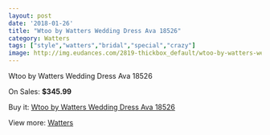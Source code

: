 ```yaml
---
layout: post
date: '2018-01-26'
title: "Wtoo by Watters Wedding Dress Ava 18526"
category: Watters
tags: ["style","watters","bridal","special","crazy"]
image: http://img.eudances.com/2819-thickbox_default/wtoo-by-watters-wedding-dress-ava-18526.jpg
---
```

Wtoo by Watters Wedding Dress Ava 18526

On Sales: **$345.99**
<a href="https://www.eudances.com/en/watters/963-wtoo-by-watters-wedding-dress-ava-18526.html"><amp-img layout="responsive" width="600" height="600" src="//img.eudances.com/2819-thickbox_default/wtoo-by-watters-wedding-dress-ava-18526.jpg" alt="Wtoo by Watters Wedding Dress Ava 18526 0" /></a>
<a href="https://www.eudances.com/en/watters/963-wtoo-by-watters-wedding-dress-ava-18526.html"><amp-img layout="responsive" width="600" height="600" src="//img.eudances.com/2820-thickbox_default/wtoo-by-watters-wedding-dress-ava-18526.jpg" alt="Wtoo by Watters Wedding Dress Ava 18526 1" /></a>

Buy it: [Wtoo by Watters Wedding Dress Ava 18526](https://www.eudances.com/en/watters/963-wtoo-by-watters-wedding-dress-ava-18526.html "Wtoo by Watters Wedding Dress Ava 18526")

View more: [Watters](https://www.eudances.com/en/12-watters "Watters")